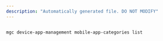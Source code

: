 ```yaml
---
description: "Automatically generated file. DO NOT MODIFY"
---
```


```bash

mgc device-app-management mobile-app-categories list

```